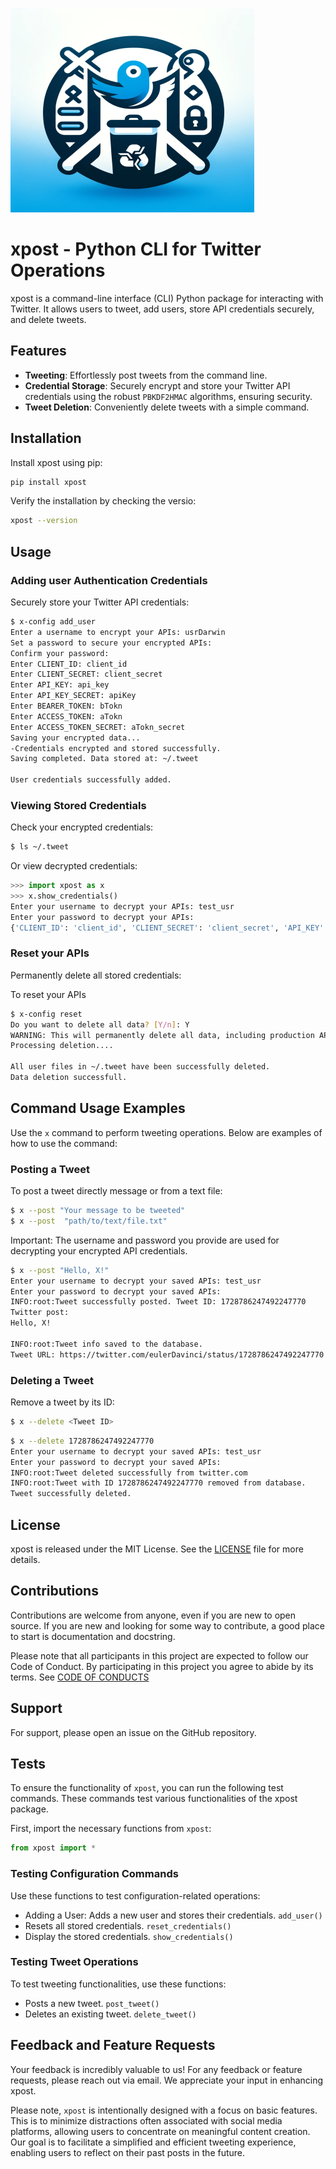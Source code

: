 ![xpost-logo.png](xpost-logo.png)


# xpost - Python CLI for Twitter Operations

xpost is a command-line interface (CLI) Python package for interacting with Twitter. It allows users to tweet, add users, store API credentials securely, and delete tweets.

## Features

- **Tweeting**: Effortlessly post tweets from the command line.
- **Credential Storage**: Securely encrypt and store your Twitter API credentials using the robust `PBKDF2HMAC` algorithms, ensuring security.
- **Tweet Deletion**: Conveniently delete tweets with a simple command.

## Installation

Install xpost using pip:

```bash
pip install xpost
```

Verify the installation by checking the versio: 
```bash
xpost --version
```

## Usage

### Adding user Authentication Credentials
Securely store your Twitter API credentials:

```bash
$ x-config add_user
Enter a username to encrypt your APIs: usrDarwin
Set a password to secure your encrypted APIs:
Confirm your password:
Enter CLIENT_ID: client_id
Enter CLIENT_SECRET: client_secret
Enter API_KEY: api_key
Enter API_KEY_SECRET: apiKey
Enter BEARER_TOKEN: bTokn
Enter ACCESS_TOKEN: aTokn
Enter ACCESS_TOKEN_SECRET: aTokn_secret
Saving your encrypted data...
-Credentials encrypted and stored successfully.
Saving completed. Data stored at: ~/.tweet

User credentials successfully added.
```

### Viewing Stored Credentials
Check your encrypted credentials:
```bash
$ ls ~/.tweet
```
Or view decrypted credentials:
```python
>>> import xpost as x
>>> x.show_credentials()
Enter your username to decrypt your APIs: test_usr
Enter your password to decrypt your APIs:
{'CLIENT_ID': 'client_id', 'CLIENT_SECRET': 'client_secret', 'API_KEY': 'api_key', 'API_KEY_SECRET': 'apiKey', 'BEARER_TOKEN': 'bTokn', 'ACCESS_TOKEN': 'aTokn', 'ACCESS_TOKEN_SECRET': 'aTokn_secret'}
```


### Reset your APIs

Permanently delete all stored credentials:


To reset your APIs
```bash
$ x-config reset
Do you want to delete all data? [Y/n]: Y
WARNING: This will permanently delete all data, including production API keys. Confirm with 'Y' or cancel with 'N': Y
Processing deletion....

All user files in ~/.tweet have been successfully deleted.
Data deletion successfull.
```

## Command Usage Examples

Use the `x` command to perform tweeting operations. Below are examples of how to use the command:

### Posting a Tweet

To post a tweet directly message or from a text file:


```bash
$ x --post "Your message to be tweeted"
$ x --post  "path/to/text/file.txt"
```

Important: The username and password you provide are used for decrypting your encrypted API credentials.


```bash
$ x --post "Hello, X!"
Enter your username to decrypt your saved APIs: test_usr
Enter your password to decrypt your saved APIs:
INFO:root:Tweet successfully posted. Tweet ID: 1728786247492247770
Twitter post:
Hello, X!

INFO:root:Tweet info saved to the database.
Tweet URL: https://twitter.com/eulerDavinci/status/1728786247492247770
```


### Deleting a Tweet

Remove a tweet by its ID: 

```bash
$ x --delete <Tweet ID>
```

```bash
$ x --delete 1728786247492247770
Enter your username to decrypt your saved APIs: test_usr
Enter your password to decrypt your saved APIs:
INFO:root:Tweet deleted successfully from twitter.com
INFO:root:Tweet with ID 1728786247492247770 removed from database.
Tweet successfully deleted.
```



## License

xpost is released under the MIT License. See the [LICENSE](LICENSE) file for more details.

## Contributions
Contributions are welcome from anyone, even if you are new to open source. If you are new and looking for some way to contribute, a good place to start is documentation and docstring.

Please note that all participants in this project are expected to follow our Code of Conduct. By participating in this project you agree to abide by its terms. See [CODE OF CONDUCTS](CODE_OF_CONDUCT.md)


## Support
For support, please open an issue on the GitHub repository.

## Tests
To ensure the functionality of `xpost`, you can run the following test commands. These commands test various functionalities of the xpost package.

First, import the necessary functions from `xpost`:

```python
from xpost import *
```
### Testing Configuration Commands
Use these functions to test configuration-related operations:
 * Adding a User: Adds a new user and stores their credentials. `add_user()`
 * Resets all stored credentials. `reset_credentials()`
 * Display the stored credentials. `show_credentials()`

### Testing Tweet Operations
To test tweeting functionalities, use these functions: 
 * Posts a new tweet. `post_tweet()`
 * Deletes an existing tweet. `delete_tweet()`


## Feedback and Feature Requests
Your feedback is incredibly valuable to us! For any feedback or feature requests, please reach out via email. We appreciate your input in enhancing xpost.

Please note, `xpost` is intentionally designed with a focus on basic features. This is to minimize distractions often associated with social media platforms, allowing users to concentrate on meaningful content creation. Our goal is to facilitate a simplified and efficient tweeting experience, enabling users to reflect on their past posts in the future.